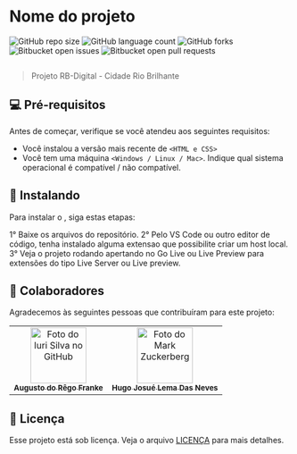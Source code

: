 # Nome do projeto

![GitHub repo size](https://img.shields.io/github/repo-size/iuricode/README-template?style=for-the-badge)
![GitHub language count](https://img.shields.io/github/languages/count/iuricode/README-template?style=for-the-badge)
![GitHub forks](https://img.shields.io/github/forks/iuricode/README-template?style=for-the-badge)
![Bitbucket open issues](https://img.shields.io/bitbucket/issues/iuricode/README-template?style=for-the-badge)
![Bitbucket open pull requests](https://img.shields.io/bitbucket/pr-raw/iuricode/README-template?style=for-the-badge)

<img src="" alt="">

> Projeto RB-Digital - Cidade Rio Brilhante

## 💻 Pré-requisitos

Antes de começar, verifique se você atendeu aos seguintes requisitos:

- Você instalou a versão mais recente de `<HTML e CSS>`
- Você tem uma máquina `<Windows / Linux / Mac>`. Indique qual sistema operacional é compatível / não compatível.

## 🚀 Instalando <RB-Digital>

Para instalar o <RB-Digital>, siga estas etapas:

1° Baixe os arquivos do repositório.
2° Pelo VS Code ou outro editor de código, tenha instalado alguma extensao que possibilite criar um host local.
3° Veja o projeto rodando apertando no Go Live ou Live Preview para extensões do tipo Live Server ou Live preview.

## 🤝 Colaboradores

Agradecemos às seguintes pessoas que contribuíram para este projeto:

<table>
  <tr>
    <td align="center">
      <a href="#" title="Perfil Github">
        <img src="https://avatars3.githubusercontent.com/u/31936044" width="100px;" alt="Foto do Iuri Silva no GitHub"/><br>
        <sub>
          <b>Augusto do Rêgo Franke</b>
        </sub>
      </a>
    </td>
    <td align="center">
      <a href="#" title="Perfil Github">
        <img src="https://s2.glbimg.com/FUcw2usZfSTL6yCCGj3L3v3SpJ8=/smart/e.glbimg.com/og/ed/f/original/2019/04/25/zuckerberg_podcast.jpg" width="100px;" alt="Foto do Mark Zuckerberg"/><br>
        <sub>
          <b>Hugo Josué Lema Das Neves</b>
        </sub>
      </a>
    </td>
  </tr>
</table>

## 📝 Licença

Esse projeto está sob licença. Veja o arquivo [LICENÇA](LICENSE.md) para mais detalhes.
